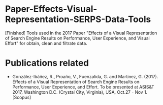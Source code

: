 # Paper-Effects-Visual-Representation-SERPS-Data-Tools
[Finished] Tools used in the 2017 Paper "Effects of a Visual Representation of Search Engine Results on Performance, User Experience, and Visual Effort" for obtain, clean and filtrate data.

# Publications related

* González-Ibáñez, R., Proaño, V., Fuenzalida, G. and Martinez, G. (2017). Effects of a Visual Representation of Search Engine Results on Performance, User Experience, and Effort. To be presented at ASIS&T 2017, Washington D.C. (Crystal City, Virginia), USA, Oct.27 - Nov 1. [Scopus]
